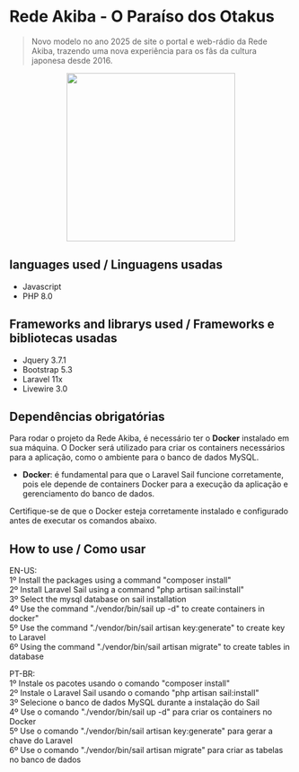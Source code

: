 # Rede Akiba - O Paraíso dos Otakus  
> Novo modelo no ano 2025 de site o portal e web-rádio da Rede Akiba, trazendo uma nova experiência para os fãs da cultura japonesa desde 2016.

<div align="center">
    <img src="https://i.imgur.com/4s5yKze.png" width="300rem">
</div>

## languages used / Linguagens usadas
- Javascript<br>
- PHP 8.0<br>

## Frameworks and librarys used / Frameworks e bibliotecas usadas
- Jquery 3.7.1<br>
- Bootstrap 5.3<br>
- Laravel 11x<br>
- Livewire 3.0

## Dependências obrigatórias

Para rodar o projeto da Rede Akiba, é necessário ter o **Docker** instalado em sua máquina. O Docker será utilizado para criar os containers necessários para a aplicação, como o ambiente para o banco de dados MySQL.

- **Docker**: é fundamental para que o Laravel Sail funcione corretamente, pois ele depende de containers Docker para a execução da aplicação e gerenciamento do banco de dados.

Certifique-se de que o Docker esteja corretamente instalado e configurado antes de executar os comandos abaixo.

## How to use / Como usar
EN-US:<br>
1º Install the packages using a command "composer install"<br>
2º Install Laravel Sail using a command "php artisan sail:install"<br>
3º Select the mysql database on sail installation<br>
4º Use the command "./vendor/bin/sail up -d" to create containers in docker"<br>
5º Use the command "./vendor/bin/sail artisan key:generate" to create key to Laravel<br>
6º Using the command "./vendor/bin/sail artisan migrate" to create tables in database

PT-BR:<br>
1º Instale os pacotes usando o comando "composer install"<br>
2º Instale o Laravel Sail usando o comando "php artisan sail:install"<br>
3º Selecione o banco de dados MySQL durante a instalação do Sail<br>
4º Use o comando "./vendor/bin/sail up -d" para criar os containers no Docker<br>
5º Use o comando "./vendor/bin/sail artisan key:generate" para gerar a chave do Laravel<br>
6º Use o comando "./vendor/bin/sail artisan migrate" para criar as tabelas no banco de dados<br>
